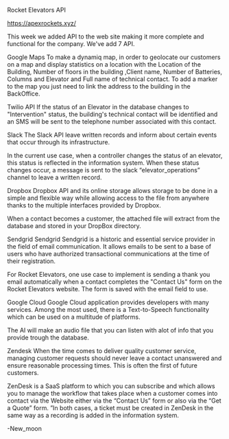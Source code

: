 Rocket Elevators API 

https://apexrockets.xyz/

This week we added API to the web site making it more complete and functional for the company.
We've add 7 API.

Google Maps
To make a dynamiq map, in order to geolocate our customers on a map and display statistics on a location with the Location of the Building, Number of floors in the building  ,Client name, Number of Batteries, Columns and Elevator and Full name of technical contact.
To add a marker to the map you just need to link the address to the building in the BackOffice.

Twilio API
If the status of an Elevator in the database changes to "Intervention" status, the building's technical contact will be identified and an SMS will be sent to the telephone number associated with this contact.

Slack
The Slack API leave written records and inform about certain events that occur through its infrastructure.

In the current use case, when a controller changes the status of an elevator, this status is reflected in the information system. When these status changes occur, a message is sent to the slack “elevator_operations” channel to leave a written record.

Dropbox
Dropbox API and its online storage allows storage to be done in a simple and flexible way while allowing access to the file from anywhere thanks to the multiple interfaces provided by Dropbox.

When a contact becomes a customer, the attached file will extract from the database and stored in your DropBox directory.

Sendgrid
Sendgrid
Sendgrid is a historic and essential service provider in the field of email communication. It allows emails to be sent to a base of users who have authorized transactional communications at the time of their registration.

For Rocket Elevators, one use case to implement is sending a thank you email automatically when a contact completes the "Contact Us" form on the Rocket Elevators website. The form is saved with the email field to use. 

Google Cloud
Google Cloud application provides developers with many services. Among the most used, there is a Text-to-Speech functionality which can be used on a multitude of platforms.

The AI will make an audio file that you can listen with alot of info that you provide trough the database.

Zendesk
When the time comes to deliver quality customer service, managing customer requests should never leave a contact unanswered and ensure reasonable processing times. This is often the first of future customers.

ZenDesk is a SaaS platform to which you can subscribe and which allows you to manage the workflow that takes place when a customer comes into contact via the Website either via the “Contact Us” form or also via the “Get a Quote” form. ”In both cases, a ticket must be created in ZenDesk in the same way as a recording is added in the information system.



-New_moon
